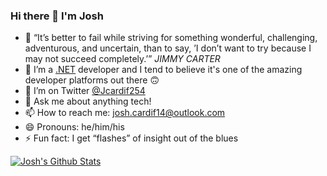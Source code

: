 ### Hi there 👋 I'm Josh

- 🔭 “It’s better to fail while striving for something wonderful, challenging, adventurous, and uncertain, than to say, ’I don’t want to try because I may not succeed completely.’”
*JIMMY CARTER*
- 🌱 I’m a [.NET](https://dotnet.microsoft.com/) developer and I tend to believe it's one of the amazing developer platforms out there 🙃
- 🦜 I’m on Twitter [@Jcardif254](https://twitter.com/Jcardif254)
- 💬 Ask me about anything tech! 
- 📫 How to reach me: josh.cardif14@outlook.com
- 😄 Pronouns: he/him/his
- ⚡ Fun fact: I get “flashes” of insight out of the blues

[![Josh's Github Stats](https://github-readme-stats.vercel.app/api?username=Jcardif)](https://github.com/anuraghazra/github-readme-stats)
